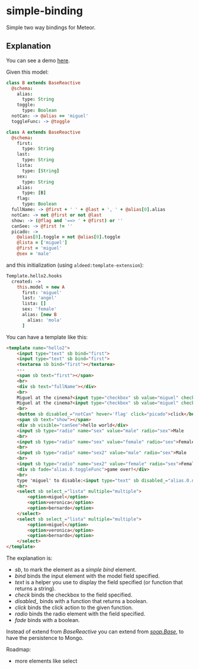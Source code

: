 simple-binding
==============
Simple two way bindings for Meteor.

Explanation
-----------
You can see a demo [here](http://simple-binding.meteor.com).

Given this model:

```coffee
class B extends BaseReactive
  @schema:
    alias:
      type: String
    toggle:
      type: Boolean
  notCan: -> @alias == 'miguel'
  toggleFunc: -> @toggle

class A extends BaseReactive
  @schema:
    first:
      type: String
    last:
      type: String
    lista:
      type: [String]
    sex:
      type: String
    alias:
      type: [B]
    flag:
      type: Boolean
  fullName: -> @first + ' ' + @last + ', ' + @alias[0].alias
  notCan: -> not @first or not @last
  show: -> (@flag and '==> ' + @first) or ''
  canSee: -> @first != ''
  picado: ->
    @alias[0].toggle = not @alias[0].toggle
    @lista = ['miguel']
    @first = 'miguel'
    @sex = 'male'
```

and this initialization (using ```aldeed:template-extension```):

```coffee
Template.hello2.hooks
  created: ->
    this.model = new A
      first: 'miguel'
      last: 'angel'
      lista: []
      sex: 'female'
      alias: [new B
        alias: 'mola'
      ]
```

You can have a template like this:

```html
<template name="hello2">
    <input type="text" sb bind="first">
    <input type="text" sb bind="first">
    <textarea sb bind="first"></textarea>
    ---
    <span sb text="first"></span>
    <br>
    <div sb text="fullName"></div>
    <br>
    Miguel at the cinema?<input type="checkbox" sb value="miguel" check="lista">
    Miguel at the cinema?<input type="checkbox" sb value="miguel" check="lista">
    <br>
    <button sb disabled_="notCan" hover='flag' click="picado">click</button>
    <span sb text="show"></span>
    <div sb visible="canSee">hello world</div>
    <input sb type="radio" name="sex" value="male" radio="sex">Male
    <br>
    <input sb type="radio" name="sex" value="female" radio="sex">Female
    <br>
    <input sb type="radio" name="sex2" value="male" radio="sex">Male
    <br>
    <input sb type="radio" name="sex2" value="female" radio="sex">Female
    <div sb fade="alias.0.toggleFunc">game over!</div>
    <br>
    type 'miguel' to disable:<input type="text" sb disabled_="alias.0.notCan" bind="alias.0.alias">
    <br>
    <select sb select_="lista" multiple="multiple">
        <option>miguel</option>
        <option>veronica</option>
        <option>bernardo</option>
    </select>
    <select sb select_="lista" multiple="multiple">
        <option>miguel</option>
        <option>veronica</option>
        <option>bernardo</option>
    </select>
</template>
```

The explanation is:

* *sb*, to mark the element as a *simple bind* element.
* *bind* binds the input element with the model field specified.
* *text* is a helper you use to display the field specified (or function that returns a string).
* *check* binds the checkbox to the field specified.
* *disabled_* binds with a function that returns a boolean.
* *click* binds the click action to the given function.
* *radio* binds the radio element with the field specified.
* *fade* binds with a boolean.

Instead of extend from *BaseReactive* you can extend from [*soop.Base*](https://github.com/miguelalarcos/soop), to have the persistence to Mongo.

Roadmap:
* more elements like select

